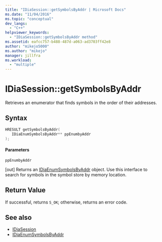 ```yaml
---
title: "IDiaSession::getSymbolsByAddr | Microsoft Docs"
ms.date: "11/04/2016"
ms.topic: "conceptual"
dev_langs:
  - "C++"
helpviewer_keywords:
  - "IDiaSession::getSymbolsByAddr method"
ms.assetid: eafcc757-b488-487d-a063-ad3703ff42e8
author: "mikejo5000"
ms.author: "mikejo"
manager: jillfra
ms.workload:
  - "multiple"
---
```

# IDiaSession::getSymbolsByAddr
Retrieves an enumerator that finds symbols in the order of their addresses.

## Syntax

```C++
HRESULT getSymbolsByAddr( 
   IDiaEnumSymbolsByAddr** ppEnumbyAddr
);
```

#### Parameters
 `ppEnumbyAddr`

[out] Returns an [IDiaEnumSymbolsByAddr](../../debugger/debug-interface-access/idiaenumsymbolsbyaddr.md) object. Use this interface to search for symbols in the symbol store by memory location.

## Return Value
 If successful, returns `S_OK`; otherwise, returns an error code.

## See also
- [IDiaSession](../../debugger/debug-interface-access/idiasession.md)
- [IDiaEnumSymbolsByAddr](../../debugger/debug-interface-access/idiaenumsymbolsbyaddr.md)